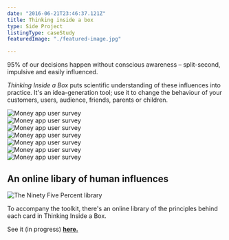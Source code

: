 ```yaml
---
date: "2016-06-21T23:46:37.121Z"
title: Thinking inside a box
type: Side Project
listingType: caseStudy
featuredImage: "./featured-image.jpg"

---
```


95% of our decisions happen without conscious awareness – split-second, impulsive and easily influenced.

*Thinking Inside a Box* puts scientific understanding of these influences into practice. It's an idea-generation tool; use it to change the behaviour of your customers, users, audience, friends, parents or children.

<section>
<img alt="Money app user survey" src="/images/change/change-1.jpg" class="full">
</section>

<section>
<img alt="Money app user survey" src="/images/change/change-2.jpg" class="full">
</section>

<section>
<img alt="Money app user survey" src="/images/change/change-3.jpg" class="full">
</section>

<section>
<img alt="Money app user survey" src="/images/change/change-4.jpg" class="full">
</section>

<section>
<img alt="Money app user survey" src="/images/change/change-5.jpg" class="full">
</section>

<section>
<img alt="Money app user survey" src="/images/change/change-7.jpg" class="full">
</section>

<section>
<img alt="Money app user survey" src="/images/change/change-8.jpg" class="full">
</section>

## An online libary of human influences

![The Ninety Five Percent library](/images/change/webshot.png)

To accompany the toolkit, there's an online library of the principles behind each card in Thinking Inside a Box.

See it (in progress) [**here.**](http://samstephenson.com/action-cards)